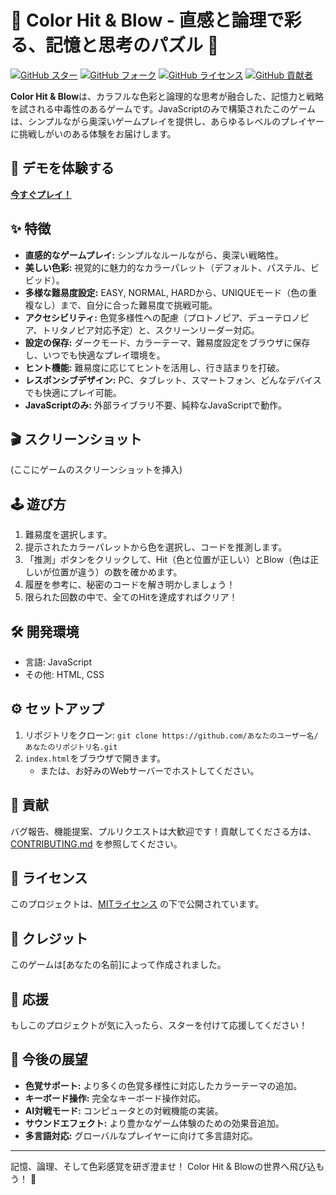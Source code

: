 # 🌈 Color Hit & Blow - 直感と論理で彩る、記憶と思考のパズル 🧠

[![GitHub スター](https://img.shields.io/github/stars/zenofreh?style=social)](https://github.com/zenofreh/hit-blow)
[![GitHub フォーク](https://img.shields.io/github/forks/zenofreh?style=social)](https://github.com/zenofreh/hit-blow)
[![GitHub ライセンス](https://img.shields.io/github/license/zenofreh/hit-blow)](https://github.com/zenofreh/hit-blow/blob/main/LICENSE)
[![GitHub 貢献者](https://img.shields.io/github/contributors/zenofreh/hit-blow)](https://github.com/zenofreh/hit-blow/graphs/contributors)

**Color Hit & Blow**は、カラフルな色彩と論理的な思考が融合した、記憶力と戦略を試される中毒性のあるゲームです。JavaScriptのみで構築されたこのゲームは、シンプルながら奥深いゲームプレイを提供し、あらゆるレベルのプレイヤーに挑戦しがいのある体験をお届けします。

## 🚀 デモを体験する

[**今すぐプレイ！**](https://zenofreh.github.io/hit-blow/)

## ✨ 特徴

*   **直感的なゲームプレイ:** シンプルなルールながら、奥深い戦略性。
*   **美しい色彩:** 視覚的に魅力的なカラーパレット（デフォルト、パステル、ビビッド）。
*   **多様な難易度設定:** EASY, NORMAL, HARDから、UNIQUEモード（色の重複なし）まで、自分に合った難易度で挑戦可能。
*   **アクセシビリティ:** 色覚多様性への配慮（プロトノピア、デューテロノピア、トリタノピア対応予定）と、スクリーンリーダー対応。
*   **設定の保存:** ダークモード、カラーテーマ、難易度設定をブラウザに保存し、いつでも快適なプレイ環境を。
*   **ヒント機能:** 難易度に応じてヒントを活用し、行き詰まりを打破。
*   **レスポンシブデザイン:** PC、タブレット、スマートフォン、どんなデバイスでも快適にプレイ可能。
*   **JavaScriptのみ:** 外部ライブラリ不要、純粋なJavaScriptで動作。

## 🎬 スクリーンショット

(ここにゲームのスクリーンショットを挿入)

## 🕹️ 遊び方

1.  難易度を選択します。
2.  提示されたカラーパレットから色を選択し、コードを推測します。
3.  「推測」ボタンをクリックして、Hit（色と位置が正しい）とBlow（色は正しいが位置が違う）の数を確かめます。
4.  履歴を参考に、秘密のコードを解き明かしましょう！
5.  限られた回数の中で、全てのHitを達成すればクリア！

## 🛠️ 開発環境

*   言語: JavaScript
*   その他: HTML, CSS

## ⚙️ セットアップ

1.  リポジトリをクローン: `git clone https://github.com/あなたのユーザー名/あなたのリポジトリ名.git`
2.  `index.html`をブラウザで開きます。
    *   または、お好みのWebサーバーでホストしてください。

## 🤝 貢献

バグ報告、機能提案、プルリクエストは大歓迎です！貢献してくださる方は、[CONTRIBUTING.md](CONTRIBUTING.md) を参照してください。

## 📜 ライセンス

このプロジェクトは、[MITライセンス](LICENSE) の下で公開されています。

## 🙏 クレジット

このゲームは[あなたの名前]によって作成されました。

## 💖 応援

もしこのプロジェクトが気に入ったら、スターを付けて応援してください！

## 🎁 今後の展望

*   **色覚サポート:** より多くの色覚多様性に対応したカラーテーマの追加。
*   **キーボード操作:** 完全なキーボード操作対応。
*   **AI対戦モード:** コンピュータとの対戦機能の実装。
*   **サウンドエフェクト:** より豊かなゲーム体験のための効果音追加。
*   **多言語対応:** グローバルなプレイヤーに向けて多言語対応。

---

記憶、論理、そして色彩感覚を研ぎ澄ませ！ Color Hit & Blowの世界へ飛び込もう！ 🚀

